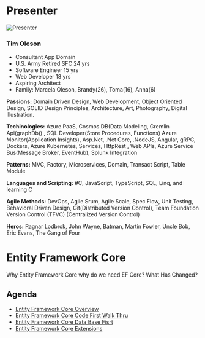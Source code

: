 # Presenter
![Presenter](https://github.com/kwkraus/HOW-Sessions/blob/master/sessions/entityframeworkcore/images/TimOlesonPhoto.jpg)

### Tim Oleson

- Consultant App Domain 
- U.S. Army Retired SFC 24 yrs 
- Software Engineer 15 yrs
- Web Developer 18 yrs
- Aspiring Architect 
- Family: Marcela Oleson, Brandy(26), Toma(16), Anna(6)

**Passions:** Domain Driven Design, Web Development, Object Oriented Design, SOLID Design Principles, Architecture, 
Art, Photography, Digital Illustration.

**Techinologies:** Azure PaaS, Cosmos DB(Data Modeling, Gremlin Api(graphDb)) , SQL Developer(Store Procedures, Functions) Azure Monitor(Application Insights), Asp.Net, .Net Core, .NodeJS,  Angular,  gRPC, Dockers, Azure Kubernetes, Services, HttpRest , Web APIs, Azure Service Bus(Message Broker, EventHub), Splunk Integration 

**Patterns:** MVC, Factory, Microservices, Domain, Transact Script, Table Module

**Languages and Scripting:** #C, JavaScript, TypeScript, SQL, Linq, and learning C

**Agile Methods:** DevOps, Agile Srum, Agile Scale, Spec Flow, Unit Testing, Behavioral Driven Design, Git(Distributed Version Control), Team Foundation Version Control (TFVC) (Centralized Version Control)

**Heros:** Ragnar Lodbrok, John Wayne, Batman, Martin Fowler, Uncle Bob, Eric Evans, The Gang of Four

# Entity Framework Core

Why Entity Framework Core why do we need EF Core?
What Has Changed?


## Agenda 

* [Entity Framework Core Overview](https://github.com/kwkraus/HOW-Sessions/blob/master/sessions/entityframeworkcore/EF_Core_Overview.md)
* [Entity Framework Core Code First Walk Thru](https://github.com/kwkraus/HOW-Sessions/blob/master/sessions/entityframeworkcore/EF_Core_Code_First.md)
* [Entity Framework Core Data Base Fisrt](https://github.com/kwkraus/HOW-Sessions/blob/master/sessions/entityframeworkcore/EF_Core_Database_First.md)
* [Entity Framework Core Extensions](https://github.com/kwkraus/HOW-Sessions/blob/master/sessions/entityframeworkcore/EF_Core_Database_First.md)